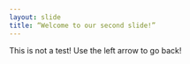 ```yaml
---
layout: slide
title: “Welcome to our second slide!”
---
```

This is not a test!
Use the left arrow to go back!
